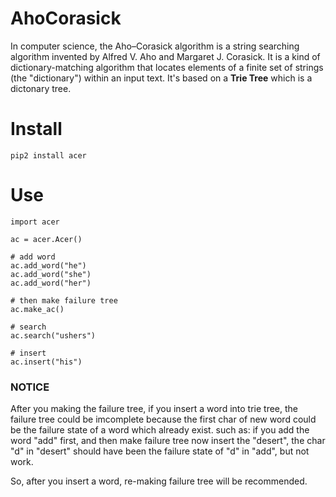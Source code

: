 # AhoCorasick
In computer science, the Aho–Corasick algorithm is a string searching algorithm invented by Alfred V. Aho and Margaret J. Corasick.
It is a kind of dictionary-matching algorithm that locates elements of a finite set of strings (the "dictionary") within an input text. It's based on a **Trie Tree** which is a dictonary tree.

# Install

    pip2 install acer

# Use

    import acer

    ac = acer.Acer()

    # add word
    ac.add_word("he")   
    ac.add_word("she")   
    ac.add_word("her")
    
    # then make failure tree
    ac.make_ac()

    # search
    ac.search("ushers")

    # insert
    ac.insert("his")


### NOTICE
After you making the failure tree, if you insert a word into trie tree, the failure tree could be imcomplete because the first char of new word could be the failure state of a word which already exist.
such as:
    if you add the word "add" first, and then make failure tree
    now insert the "desert", the char "d" in "desert" should have been the failure state of "d" in "add", but not work.

So, after you insert a word, re-making failure tree will be recommended.